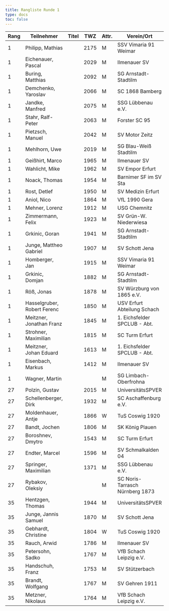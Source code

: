 ```yaml
---
title: Rangliste Runde 1
type: docs
toc: false
---
```


| Rang | Teilnehmer                  | Titel | TWZ  | Attr. | Verein/Ort                      | Land | S   | R   | V   | Punkte | Buchh | SoBerg | DiVerg |
| ---- | --------------------------- | ----- | ---- | ----- | ------------------------------- | ---- | --- | --- | --- | ------ | ----- | ------ | ------ |
| 1    | Philipp, Mathias            |       | 2175 | M     | SSV Vimaria 91 Weimar           | GER  | 1   | 0   | 0   | 1.0    | 0.0   | 0.00   | ---    |
| 1    | Eichenauer, Pascal          |       | 2029 | M     | Ilmenauer SV                    | GER  | 1   | 0   | 0   | 1.0    | 0.0   | 0.00   | ---    |
| 1    | Buring, Matthias            |       | 2092 | M     | SG Arnstadt-Stadtilm            | GER  | 1   | 0   | 0   | 1.0    | 0.0   | 0.00   | ---    |
| 1    | Demchenko, Yaroslav         |       | 2066 | M     | SC 1868 Bamberg                 | UKR  | 1   | 0   | 0   | 1.0    | 0.0   | 0.00   | ---    |
| 1    | Jandke, Manfred             |       | 2075 | M     | SSG Lübbenau e.V.               | GER  | 1   | 0   | 0   | 1.0    | 0.0   | 0.00   | ---    |
| 1    | Stahr, Ralf-Peter           |       | 2063 | M     | Forster SC 95                   | GER  | 1   | 0   | 0   | 1.0    | 0.0   | 0.00   | ---    |
| 1    | Pietzsch, Manuel            |       | 2042 | M     | SV Motor Zeitz                  | GER  | 1   | 0   | 0   | 1.0    | 0.0   | 0.00   | ---    |
| 1    | Mehlhorn, Uwe               |       | 2019 | M     | SG Blau-Weiß Stadtilm           | GER  | 1   | 0   | 0   | 1.0    | 0.0   | 0.00   | ---    |
| 1    | Geißhirt, Marco             |       | 1965 | M     | Ilmenauer SV                    | GER  | 1   | 0   | 0   | 1.0    | 0.0   | 0.00   | ---    |
| 1    | Wahlicht, Mike              |       | 1962 | M     | SV Empor Erfurt                 | GER  | 1   | 0   | 0   | 1.0    | 0.0   | 0.00   | ---    |
| 1    | Noack, Thomas               |       | 1954 | M     | Barnimer SF im SV Sta           | GER  | 1   | 0   | 0   | 1.0    | 0.0   | 0.00   | ---    |
| 1    | Rost, Detlef                |       | 1950 | M     | SV Medizin Erfurt               | GER  | 1   | 0   | 0   | 1.0    | 0.0   | 0.00   | ---    |
| 1    | Aniol, Nico                 |       | 1864 | M     | VfL 1990 Gera                   | GER  | 1   | 0   | 0   | 1.0    | 0.0   | 0.00   | ---    |
| 1    | Mehner, Lorenz              |       | 1912 | M     | USG Chemnitz                    | GER  | 1   | 0   | 0   | 1.0    | 0.0   | 0.00   | ---    |
| 1    | Zimmermann, Felix           |       | 1923 | M     | SV Grün-W. Niederwiesa          | GER  | 1   | 0   | 0   | 1.0    | 0.0   | 0.00   | ---    |
| 1    | Grkinic, Goran              |       | 1941 | M     | SG Arnstadt-Stadtilm            | CRO  | 1   | 0   | 0   | 1.0    | 0.0   | 0.00   | ---    |
| 1    | Junge, Mattheo Gabriel      |       | 1907 | M     | SV Schott Jena                  | GER  | 1   | 0   | 0   | 1.0    | 0.0   | 0.00   | ---    |
| 1    | Homberger, Jan              |       | 1915 | M     | SSV Vimaria 91 Weimar           | GER  | 1   | 0   | 0   | 1.0    | 0.0   | 0.00   | ---    |
| 1    | Grkinic, Domjan             |       | 1882 | M     | SG Arnstadt-Stadtilm            | GER  | 1   | 0   | 0   | 1.0    | 0.0   | 0.00   | ---    |
| 1    | Röß, Jonas                  |       | 1878 | M     | SV Würzburg von 1865 e.V.       | GER  | 1   | 0   | 0   | 1.0    | 0.0   | 0.00   | ---    |
| 1    | Hasselgruber, Robert Ferenc |       | 1850 | M     | USV Erfurt Abteilung Schach     | GER  | 1   | 0   | 0   | 1.0    | 0.0   | 0.00   | ---    |
| 1    | Meitzner, Jonathan Franz    |       | 1845 | M     | 1. Eichsfelder SPCLUB - Abt.    | GER  | 1   | 0   | 0   | 1.0    | 0.0   | 0.00   | ---    |
| 1    | Strohner, Maximilian        |       | 1815 | M     | SC Turm Erfurt                  | GER  | 1   | 0   | 0   | 1.0    | 0.0   | 0.00   | ---    |
| 1    | Meitzner, Johan Eduard      |       | 1613 | M     | 1. Eichsfelder SPCLUB - Abt.    | GER  | 1   | 0   | 0   | 1.0    | 0.0   | 0.00   | ---    |
| 1    | Eisenbach, Markus           |       | 1412 | M     | Ilmenauer SV                    | GER  | 1   | 0   | 0   | 1.0    | 0.0   | 0.00   | ---    |
| 1    | Wagner, Martin              |       |      | M     | SG Limbach-Oberfrohna           | GER  | 1   | 0   | 0   | 1.0    | 0.0   | 0.00   | ---    |
| 27   | Polzin, Gustav              |       | 2015 | M     | UniversitätsSPVER               | GER  | 0   | 1   | 0   | 0.5    | 0.5   | 0.25   | ---    |
| 27   | Schellenberger, Dirk        |       | 1932 | M     | SC Aschaffenburg e.V.           | GER  | 0   | 1   | 0   | 0.5    | 0.5   | 0.25   | ---    |
| 27   | Moldenhauer, Antje          |       | 1866 | W     | TuS Coswig 1920                 | GER  | 0   | 1   | 0   | 0.5    | 0.5   | 0.25   | ---    |
| 27   | Bandt, Jochen               |       | 1806 | M     | SK König Plauen                 | GER  | 0   | 1   | 0   | 0.5    | 0.5   | 0.25   | ---    |
| 27   | Boroshnev, Dmytro           |       | 1543 | M     | SC Turm Erfurt                  | GER  | 0   | 1   | 0   | 0.5    | 0.5   | 0.25   | ---    |
| 27   | Endter, Marcel              |       | 1596 | M     | SV Schmalkalden 04              | GER  | 0   | 1   | 0   | 0.5    | 0.5   | 0.25   | ---    |
| 27   | Springer, Maximilian        |       | 1371 | M     | SSG Lübbenau e.V.               | GER  | 0   | 1   | 0   | 0.5    | 0.5   | 0.25   | ---    |
| 27   | Rybakov, Oleksiy            |       |      | M     | SC Noris-Tarrasch Nürnberg 1873 | GER  | 0   | 1   | 0   | 0.5    | 0.5   | 0.25   | ---    |
| 35   | Hentzgen, Thomas            |       | 1944 | M     | UniversitätsSPVER               | GER  | 0   | 0   | 1   | 0.0    | 1.0   | 0.00   | ---    |
| 35   | Junge, Jannis Samuel        |       | 1870 | M     | SV Schott Jena                  | GER  | 0   | 0   | 1   | 0.0    | 1.0   | 0.00   | ---    |
| 35   | Gebhardt, Christine         |       | 1804 | W     | TuS Coswig 1920                 | GER  | 0   | 0   | 1   | 0.0    | 1.0   | 0.00   | ---    |
| 35   | Rauch, Arwid                |       | 1786 | M     | Ilmenauer SV                    | GER  | 0   | 0   | 1   | 0.0    | 1.0   | 0.00   | ---    |
| 35   | Petersohn, Sadko            |       | 1767 | M     | VfB Schach Leipzig e.V.         | GER  | 0   | 0   | 1   | 0.0    | 1.0   | 0.00   | ---    |
| 35   | Handschuh, Franz            |       | 1753 | M     | SV Stützerbach                  | GER  | 0   | 0   | 1   | 0.0    | 1.0   | 0.00   | ---    |
| 35   | Brandt, Wolfgang            |       | 1767 | M     | SV Gehren 1911                  | GER  | 0   | 0   | 1   | 0.0    | 1.0   | 0.00   | ---    |
| 35   | Metzner, Nikolaus           |       | 1764 | M     | VfB Schach Leipzig e.V.         | GER  | 0   | 0   | 1   | 0.0    |
